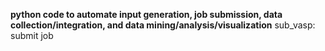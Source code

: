 **python code to automate input generation, job submission, data collection/integration, and data mining/analysis/visualization**
sub_vasp: submit job
